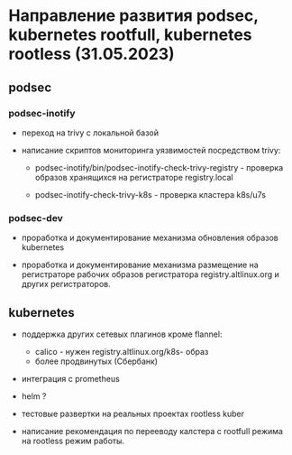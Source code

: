 # Направление развития podsec, kubernetes rootfull, kubernetes rootless (31.05.2023)

## podsec

### podsec-inotify

- переход на trivy с локальной базой

- написание скриптов мониторинга уязвимостей посредством trivy:

  * podsec-inotify/bin/podsec-inotify-check-trivy-registry - проверка образов хранящихся на регистраторе registry.local

  * podsec-inotify-check-trivy-k8s - проверка кластера k8s/u7s

### podsec-dev

- проработка и документирование механизма обновления образов kubernetes

- проработка и документирование механизма размещение на регистраторе рабочих образов регистратора registry.altlinux.org и других регистраторов.


## kubernetes

- поддержка других сетевых плагинов кроме flannel:
  * calico - нужен registry.altlinux.org/k8s- образ
  * более продвинутых (Сбербанк)

- интеграция с prometheus

- helm ?

- тестовые развертки на реальных проектах rootless kuber

- написание рекомендация по перееводу калстера с rootfull режима на rootless режим работы.

